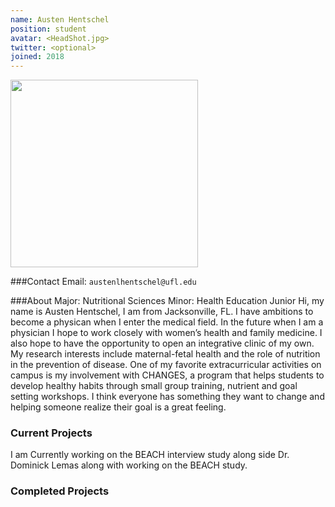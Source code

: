 ```yaml
---
name: Austen Hentschel
position: student 
avatar: <HeadShot.jpg>
twitter: <optional>
joined: 2018
---
```


<img width="300" src="{{site.baseurl}}/images/people/{{page.avatar}}" data-action="zoom">

###Contact
Email: `austenlhentschel@ufl.edu`<br>

###About 
Major: Nutritional Sciences
Minor: Health Education
Junior
Hi, my name is Austen Hentschel, I am from Jacksonville, FL. I have ambitions to become a physican when I enter the medical field.
In the future when I am a physician I hope to work closely with women’s health and family medicine. I also hope to have the opportunity
to open an integrative clinic of my own. My research interests include maternal-fetal health and
the role of nutrition in the prevention of disease. One of my favorite extracurricular activities on campus
is my involvement with CHANGES, a program that helps students to develop healthy habits through
small group training, nutrient and goal setting workshops. I think everyone has something they want to change and helping someone realize their goal is a great feeling.

### Current Projects
I am Currently working on the BEACH interview study along side Dr. Dominick Lemas along with working on the BEACH study. 

### Completed Projects 


